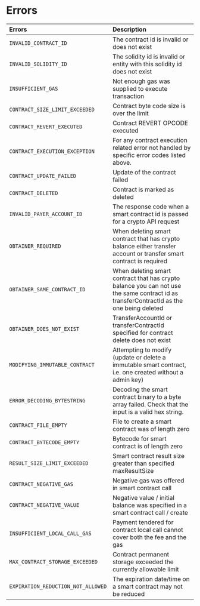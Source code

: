 # Errors

| **Errors** | **Description** |
| :--- | :--- |
| `INVALID_CONTRACT_ID` | The contract id is invalid or does not exist |
| `INVALID_SOLIDITY_ID` | The solidity id is invalid or entity with this solidity id does not exist |
| `INSUFFICIENT_GAS` | Not enough gas was supplied to execute transaction |
| `CONTRACT_SIZE_LIMIT_EXCEEDED` | Contract byte code size is over the limit |
| `CONTRACT_REVERT_EXECUTED` | Contract REVERT OPCODE executed |
| `CONTRACT_EXECUTION_EXCEPTION` | For any contract execution related error not handled by specific error codes listed above. |
| `CONTRACT_UPDATE_FAILED` | Update of the contract failed |
| `CONTRACT_DELETED` | Contract is marked as deleted |
| `INVALID_PAYER_ACCOUNT_ID` | The response code when a smart contract id is passed for a crypto API request |
| `OBTAINER_REQUIRED` | When deleting smart contract that has crypto balance either transfer account or transfer smart contract is required |
| `OBTAINER_SAME_CONTRACT_ID` | When deleting smart contract that has crypto balance you can not use the same contract id as transferContractId as the one being deleted |
| `OBTAINER_DOES_NOT_EXIST` | TransferAccountId or transferContractId specified for contract delete does not exist |
| `MODIFYING_IMMUTABLE_CONTRACT` | Attempting to modify \(update or delete a immutable smart contract, i.e. one created without a admin key\) |
| `ERROR_DECODING_BYTESTRING` | Decoding the smart contract binary to a byte array failed. Check that the input is a valid hex string. |
| `CONTRACT_FILE_EMPTY`  | File to create a smart contract was of length zero |
| `CONTRACT_BYTECODE_EMPTY`  | Bytecode for smart contract is of length zero |
| `RESULT_SIZE_LIMIT_EXCEEDED` | Smart contract result size greater than specified maxResultSize |
| `CONTRACT_NEGATIVE_GAS` | Negative gas was offered in smart contract call |
| `CONTRACT_NEGATIVE_VALUE` | Negative value / initial balance was specified in a smart contract call / create |
| `INSUFFICIENT_LOCAL_CALL_GAS` | Payment tendered for contract local call cannot cover both the fee and the gas |
| `MAX_CONTRACT_STORAGE_EXCEEDED` | Contract permanent storage exceeded the currently allowable limit |
| `EXPIRATION_REDUCTION_NOT_ALLOWED` | The expiration date/time on a smart contract may not be reduced |

